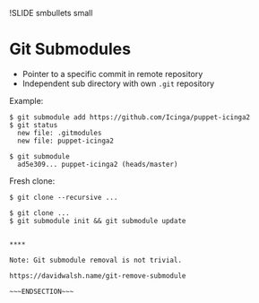 !SLIDE smbullets small
# Git Submodules

* Pointer to a specific commit in remote repository
* Independent sub directory with own `.git` repository

Example:

    $ git submodule add https://github.com/Icinga/puppet-icinga2
    $ git status
      new file: .gitmodules
      new file: puppet-icinga2

    $ git submodule
      ad5e309... puppet-icinga2 (heads/master)

Fresh clone:

    $ git clone --recursive ...

    $ git clone ...
    $ git submodule init && git submodule update

~~~SECTION:handouts~~~

****

Note: Git submodule removal is not trivial.

https://davidwalsh.name/git-remove-submodule

~~~ENDSECTION~~~
